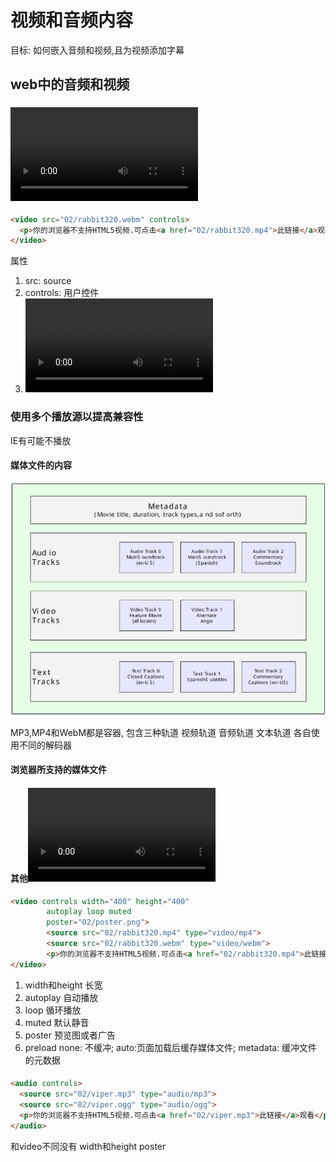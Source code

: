# 视频和音频内容
目标: 如何嵌入音频和视频,且为视频添加字幕

## web中的音频和视频
### <video>元素
```html
<video src="02/rabbit320.webm" controls>
  <p>你的浏览器不支持HTML5视频.可点击<a href="02/rabbit320.mp4">此链接</a>观看</p>
</video>
```
属性
1. src: source
2. controls: 用户控件
3. <video>标签内的内容: 后备内容

### 使用多个播放源以提高兼容性
IE有可能不播放  
#### 媒体文件的内容
![avatar](02/ContainersAndTracks.svg)

MP3,MP4和WebM都是容器, 包含三种轨道 视频轨道 音频轨道 文本轨道 各自使用不同的解码器

#### 浏览器所支持的媒体文件

#### 其他<video>特性
```html
<video controls width="400" height="400"
        autoplay loop muted
        poster="02/poster.png">
        <source src="02/rabbit320.mp4" type="video/mp4">
        <source src="02/rabbit320.webm" type="video/webm">
        <p>你的浏览器不支持HTML5视频.可点击<a href="02/rabbit320.mp4">此链接</a>观看</p>
</video>

```
1. width和height 长宽
2. autoplay 自动播放
3. loop 循环播放
4. muted 默认静音
5. poster 预览图或者广告
6. preload none: 不缓冲; auto:页面加载后缓存媒体文件; metadata: 缓冲文件的元数据

#### <audio>标签
```html
<audio controls>
  <source src="02/viper.mp3" type="audio/mp3">
  <source src="02/viper.ogg" type="audio/ogg">
  <p>你的浏览器不支持HTML5视频.可点击<a href="02/viper.mp3">此链接</a>观看</p>
</audio>
```
和video不同没有 width和height poster


